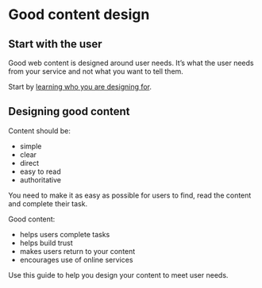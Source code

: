 # Good content design

## Start with the user

Good web content is designed around user needs. It’s what the user needs from your service and not what you want to tell them.

Start by [learning who you are designing for](contents "User need and user behaviour").

## Designing good content

Content should be:

*   simple
*   clear
*   direct
*   easy to read
*   authoritative

You need to make it as easy as possible for users to find, read the content and complete their task.

Good content:

*   helps users complete tasks
*   helps build trust
*   makes users return to your content
*   encourages use of online services

Use this guide to help you design your content to meet user needs.